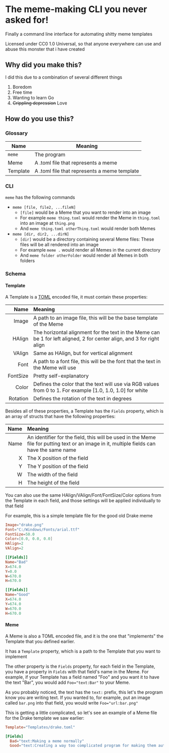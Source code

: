 # The meme-making CLI you never asked for!

Finally a command line interface for automating shitty meme templates

Licensed under CC0 1.0 Universal, so that anyone everywhere can use and abuse this monster that i have created

## Why did you make this?

I did this due to a combination of several different things

1. Boredom
2. Free time
3. Wanting to learn Go
4. ~~Crippling depression~~ Love

## How do you use this?

### Glossary

| Name     | Meaning                                      |
| -------- | -------------------------------------------- |
| `meme`   | The program                                  |
| Meme     | A .toml file that represents a meme          |
| Template | A .toml file that represents a meme template |

### CLI

`meme` has the following commands

- `meme [file, file2, ...fileN]`
  - `[file]` would be a Meme that you want to render into an image
  - For example `meme thing.toml` would render the Meme in `thing.toml` into an image at `thing.png`
  - And `meme thing.toml otherThing.toml` would render both Memes
- `meme [dir, dir2, ...dirN]`
  - `[dir]` would be a directory containing several Meme files: These files will be all rendered into an image
  - For example `meme .` would render all Memes in the current directory
  - And `meme folder otherFolder` would render all Memes in both folders

### Schema

#### Template

A Template is a [TOML](https://github.com/toml-lang/toml) encoded file, it must contain these properties:

|     Name | Meaning                                                                                                                |
| -------: | :--------------------------------------------------------------------------------------------------------------------- |
|    Image | A path to an image file, this will be the base template of the Meme                                                    |
|   HAlign | The horizontal alignment for the text in the Meme can be 1 for left aligned, 2 for center align, and 3 for right align |
|   VAlign | Same as HAlign, but for vertical alignment                                                                             |
|     Font | A path to a font file, this will be the font that the text in the Meme will use                                        |
| FontSize | Pretty self-explanatory                                                                                                |
|    Color | Defines the color that the text will use via RGB values from 0 to 1. For example [1.0, 1.0, 1.0] for white             |
| Rotation | Defines the rotation of the text in degrees                                                                            |

Besides all of these properties, a Template has the `Fields` property, which is an array of structs that have the following properties:

| Name | Meaning                                                                                                                                    |
| ---: | :----------------------------------------------------------------------------------------------------------------------------------------- |
| Name | An identifier for the field, this will be used in the Meme file for putting text or an image in it, multiple fields can have the same name |
|    X | The X position of the field                                                                                                                |
|    Y | The Y position of the field                                                                                                                |
|    W | The width of the field                                                                                                                     |
|    H | The height of the field                                                                                                                    |

You can also use the same HAlign/VAlign/Font/FontSize/Color options from the Template in each field, and those settings will be applied individually to that field

For example, this is a simple template file for the good old Drake meme

```toml
Image="drake.png"
Font="C:/Windows/Fonts/arial.ttf"
FontSize=50.0
Color=[0.0, 0.0, 0.0]
HAlign=2
VAlign=2

[[Fields]]
Name="Bad"
X=674.0
Y=0.0
W=670.0
H=670.0

[[Fields]]
Name="Good"
X=674.0
Y=674.0
W=670.0
H=670.0
```

#### Meme

A Meme is also a TOML encoded file, and it is the one that "implements" the Template that you defined earlier.

It has a `Template` property, which is a path to the Template that you want to implement

The other property is the `Fields` property, for each field in the Template, you have a property in `Fields` with that field's name in the Meme. For example, if your Template has a field named "Foo" and you want it to have the text "Bar", you would add `Foo="text:Bar"` to your Meme.

As you probably noticed, the text has the `text:` prefix, this let's the program know you are writing text. If you wanted to, for example, put an image called `bar.png` into that field, you would write `Foo="url:bar.png"`

This is getting a little complicated, so let's see an example of a Meme file for the Drake template we saw earlier:

```toml
Template="Templates/drake.toml"

[Fields]
  Bad="text:Making a meme normally"
  Good="text:Creating a way too complicated program for making them automatically"
```
